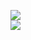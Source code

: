 [![](https://img.shields.io/badge/Made%20With-Github%20Spray-lightgrey.svg?style=for-the-badge&logo=github)](https://github.com/Annihil/github-spray#25869)  
[![](https://i.imgur.com/2DrTn0Z.gif)](https://github.com/Annihil/github-spray)